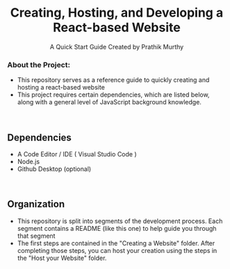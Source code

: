 <h1 align=center> Creating, Hosting, and Developing a React-based Website </h1>
<p align=center> A Quick Start Guide Created by Prathik Murthy </p>

### About the Project:
- This repository serves as a reference guide to quickly creating and hosting a react-based website
- This project requires certain dependencies, which are listed below, along with a general level of JavaScript background knowledge.

</br>

## Dependencies
- A Code Editor / IDE ( Visual Studio Code )
- Node.js
- Github Desktop (optional)

</br>

## Organization
- This repository is split into segments of the development process. Each segment contains a README (like this one) to help guide you through that segment
- The first steps are contained in the "Creating a Website" folder. After completing those steps, you can host your creation using the steps in the "Host your Website" folder. 
